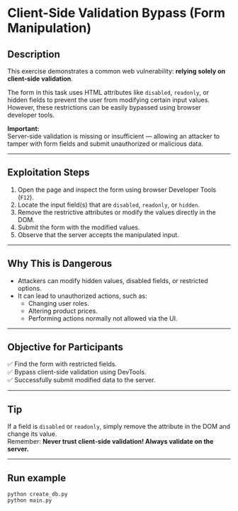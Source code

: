 # Client-Side Validation Bypass (Form Manipulation)

## Description

This exercise demonstrates a common web vulnerability: **relying solely on client-side validation**.

The form in this task uses HTML attributes like `disabled`, `readonly`, or hidden fields to prevent the user from modifying certain input values. However, these restrictions can be easily bypassed using browser developer tools.

**Important:**  
Server-side validation is missing or insufficient — allowing an attacker to tamper with form fields and submit unauthorized or malicious data.

---

## Exploitation Steps

1. Open the page and inspect the form using browser Developer Tools (`F12`).
2. Locate the input field(s) that are `disabled`, `readonly`, or `hidden`.
3. Remove the restrictive attributes or modify the values directly in the DOM.
4. Submit the form with the modified values.
5. Observe that the server accepts the manipulated input.

---

## Why This is Dangerous

- Attackers can modify hidden values, disabled fields, or restricted options.
- It can lead to unauthorized actions, such as:
  - Changing user roles.
  - Altering product prices.
  - Performing actions normally not allowed via the UI.

---

## Objective for Participants

✅ Find the form with restricted fields.  
✅ Bypass client-side validation using DevTools.  
✅ Successfully submit modified data to the server.

---

## Tip

If a field is `disabled` or `readonly`, simply remove the attribute in the DOM and change its value.  
Remember: **Never trust client-side validation! Always validate on the server.**

---

## Run example

```commandline
python create_db.py
python main.py
```